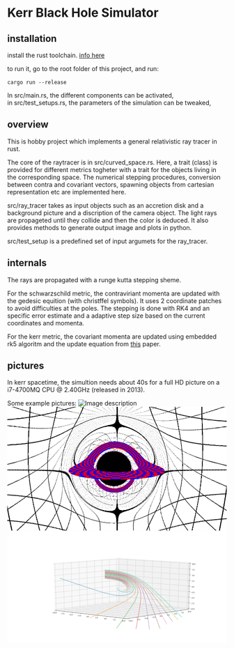 # Kerr Black Hole Simulator
## installation
install the rust toolchain. [info here](https://www.rust-lang.org/tools/install)

to run it, go to the root folder of this project, and run:
```
cargo run --release
```
In src/main.rs, the different components can be activated,  
in src/test_setups.rs, the parameters of the simulation can be tweaked,
## overview
This is hobby project which implements a general relativistic ray tracer in rust.
  
The core of the raytracer is in src/curved_space.rs. Here, a trait (class) is provided for different metrics togheter with a trait for the objects living in the corresponding space. The numerical stepping procedures, conversion between contra and covariant vectors, spawning objects from cartesian representation etc are implemented here.  

src/ray_tracer takes as input objects such as an accretion disk and a background picture and a discription of the camera object. The light rays are propageted until they collide and then the color is deduced. It also provides methods to generate output image and plots in python. 

src/test_setup is a predefined set of input argumets for the ray_tracer.

## internals
The rays are propagated with a runge kutta stepping sheme.
  
For the schwarzschild metric, the contraviriant momenta are updated with the gedesic equition (with christffel symbols). It uses 2 coordinate patches to avoid difficulties at the poles. The stepping is done with RK4 and an specific error estimate and a adaptive step size based on the current coordinates and momenta.
  
For the kerr metric, the covariant momenta are updated using embedded rk5 algoritm and the update equation from [this](https://arxiv.org/abs/1601.02063) paper.


## pictures
In kerr spacetime, the simultion needs about 40s for a full HD picture on a i7-4700MQ CPU @ 2.40GHz (released in 2013).

Some example pictures:
![Image description](/pictures/kerr-40s.bmp)
![Image description](/pictures/kerr.bmp)
![Image description](/pictures/example_plot.png)
